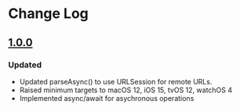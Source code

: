 # Change Log
## [1.0.0](https://github.com/armartinez/swift-feeds/releases/tag/1.0.0)
### Updated
- Updated parseAsync() to use URLSession for remote URLs.
- Raised minimum targets to macOS 12, iOS 15, tvOS 12, watchOS 4
- Implemented async/await for asychronous operations

